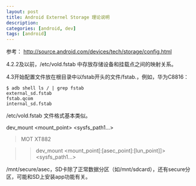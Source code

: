 ```yaml
---
layout: post
title: Android Externel Storage 理论说明
description: 
categories: [android, dev]
tags: [android]
---
```


参考：
<http://source.android.com/devices/tech/storage/config.html>

4.2.2及以前，/etc/vold.fstab 中存放存储设备和挂载点之间的映射关系。

4.3开始配置文件放在根目录中以fstab开头的文件/fstab.<device>，例如，华为C8816：

```
$ adb shell ls / | grep fstab
external_sd.fstab
fstab.qcom
internal_sd.fstab
```

/etc/vold.fstab 文件格式基本类似。

dev_mount <label> <mount_point> <part> <sysfs_path1...>

> MOT XT882

> >dev_mount <label> <mount_point[:[asec_point]:[lun_point]]> <part> <sysfs_path1...>



/mnt/secure/asec，SD卡除了正常数据分区（如/mnt/sdcard），还有secure分区，可能和SD上安装app功能有关。




